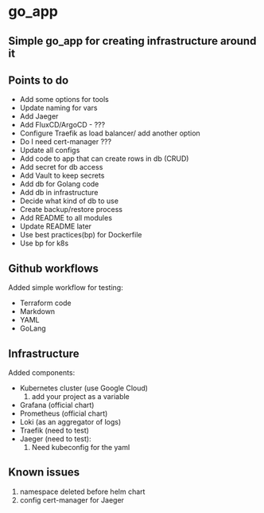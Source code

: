 # go_app

## Simple go_app for creating infrastructure around it

## Points to do

- Add some options for tools
- Update naming for vars
- Add Jaeger
- Add FluxCD/ArgoCD - ???
- Configure Traefik as load balancer/ add another option
- Do I need cert-manager ???
- Update all configs
- Add code to app that can create rows in db (CRUD)
- Add secret for db access
- Add Vault to keep secrets
- Add db for Golang code
- Add db in infrastructure
- Decide what kind of db to use
- Create backup/restore process
- Add README to all modules
- Update README later
- Use best practices(bp) for Dockerfile
- Use bp for k8s

## Github workflows

Added simple workflow for testing:

- Terraform code
- Markdown
- YAML
- GoLang

## Infrastructure

Added components:

- Kubernetes cluster (use Google Cloud)
    1. add your project as a variable
- Grafana (official chart)
- Prometheus (official chart)
- Loki (as an aggregator of logs)
- Traefik (need to test)
- Jaeger (need to test):
    1. Need kubeconfig for the yaml

## Known issues

1. namespace deleted before helm chart
1. config cert-manager for Jaeger
